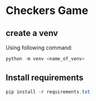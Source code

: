 # Checkers Game

## create a venv

Using following command:

```powershell
python -m venv <name_of_venv>
```

## Install requirements

```powershell
pip install -r requirements.txt
```
